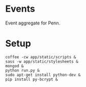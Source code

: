 # Events

Event aggregate for Penn.

# Setup

```
coffee -cw app/static/scripts &
sass -w app/static/stylesheets &
mongod &
python run.py &
sudo apt-get install python-dev &
pip install py-bcrypt &
```